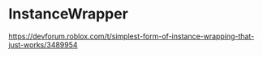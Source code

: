 # InstanceWrapper

https://devforum.roblox.com/t/simplest-form-of-instance-wrapping-that-just-works/3489954
